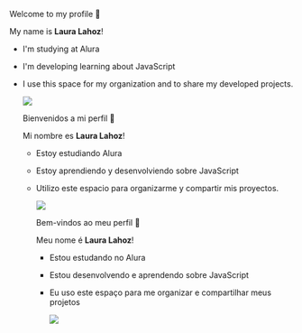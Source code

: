 Welcome to my profile 🎀

My name is **Laura Lahoz**! 

- I'm studying at Alura
- I'm developing learning about JavaScript
- I use this space for my organization and to share my developed projects.


  ![](https://media.tenor.com/SI5tOTnHS34AAAAj/verycat-twitch-cat-twitch-emote.gif)


  Bienvenidos a mi perfil 🎀

  Mi nombre es **Laura Lahoz**!

  - Estoy estudiando Alura
  - Estoy aprendiendo y desenvolviendo sobre JavaScript
  - Utilizo este espacio para organizarme y compartir mis proyectos.
 
    ![](https://media.tenor.com/dutdoOw7PjsAAAAi/happy-cat.gif)


    Bem-vindos ao meu perfil 🎀

    Meu nome é **Laura Lahoz**!

    - Estou estudando no Alura
    - Estou desenvolvendo e aprendendo sobre JavaScript
    - Eu uso este espaço para me organizar e compartilhar meus projetos
   
      ![](https://i.pinimg.com/originals/f5/2d/9e/f52d9e5db510110be8831566fac88cb2.gif)
